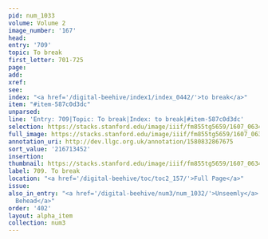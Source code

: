 ```yaml
---
pid: num_1033
volume: Volume 2
image_number: '167'
head:
entry: '709'
topic: To break
first_letter: 701-725
page:
add:
xref:
see:
index: "<a href='/digital-beehive/index1/index_0442/'>to break</a>"
item: "#item-587c0d3dc"
unparsed:
line: 'Entry: 709|Topic: To break|Index: to break|#item-587c0d3dc'
selection: https://stacks.stanford.edu/image/iiif/fm855tg5659/1607_0634/380,3452,2876,365/full/0/default.jpg
full_image: https://stacks.stanford.edu/image/iiif/fm855tg5659/1607_0634/full/full/0/default.jpg
annotation_uri: http://dev.llgc.org.uk/annotation/1580832867675
sort_value: '216713452'
insertion:
thumbnail: https://stacks.stanford.edu/image/iiif/fm855tg5659/1607_0634/380,3452,600,180/250,/0/default.jpg
label: 709. To break
location: "<a href='/digital-beehive/toc/toc2_157/'>Full Page</a>"
issue:
also_in_entry: "<a href='/digital-beehive/num3/num_1032/'>Unseemly</a>|<a href='/digital-beehive/num3/num_1034/'>To
  Behead</a>"
order: '402'
layout: alpha_item
collection: num3
---
```

